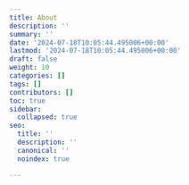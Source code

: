 ```yaml
---
title: About
description: ''
summary: ''
date: '2024-07-18T10:05:44.495006+00:00'
lastmod: '2024-07-18T10:05:44.495006+00:00'
draft: false
weight: 10
categories: []
tags: []
contributors: []
toc: true
sidebar:
  collapsed: true
seo:
  title: ''
  description: ''
  canonical: ''
  noindex: true

---
```

